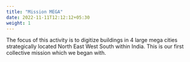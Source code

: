 ```yaml
---
title: "Mission MEGA"
date: 2022-11-11T12:12:12+05:30
weight: 1
---
```


The focus of this activity is to digitize buildings in 4 large mega cities strategically located North East West South within India. This is our first collective mission which we began with.

